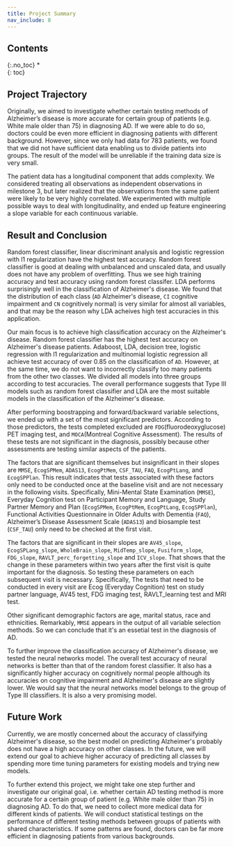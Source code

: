 ```yaml
---
title: Project Summary
nav_include: 8
---
```


## Contents
{:.no_toc}
*  
{: toc}


## Project Trajectory
Originally, we aimed to investigate whether certain testing methods of Alzheimer’s disease is more accurate for certain group of patients (e.g. White male older than 75) in diagnosing AD. If we were able to do so, doctors could be even more efficient in diagnosing patients with different background. However, since we only had data for 783 patients, we found that we did not have sufficient data enabling us to divide patients into groups. The result of the model will be unreliable if the training data size is very small. 

The patient data has a longitudinal component that adds complexity. We considered treating all observations as independent observations in milestone 3, but later realized that the observations from the same patient were likely to be very highly correlated. We experimented with multiple possible ways to deal with longitudinality, and ended up feature engineering a slope variable for each continuous variable.


## Result and Conclusion

Random forest classifier, linear discriminant analysis and logistic regression with l1 regularization have the highest test accuracy. Random forest classifier is good at dealing with unbalanced and unscaled data, and usually does not have any problem of overfitting. Thus we see high training accuracy and test accuracy using random forest classifer. LDA performs surprisingly well in the classification of Alzheimer's disease. We found that the distribution of each class (`AD` Alzheimer's disease, `CI` cognitive impairment and `CN` cognitively normal) is very similar for almost all variables, and that may be the reason why LDA acheives high test accuracies in this application.

Our main focus is to achieve high classification accuracy on the Alzheimer's disease. Random forest classifier has the highest test accuracy on Alzheimer's disease patients. Adaboost, LDA, decision tree, logistic regression with l1 regularization and multinomial logistic regression all achieve test accuracy of over 0.85 on the classification of `AD`. However, at the same time, we do not want to incorrectly classify too many patients from the other two classes. We divided all models into three groups according to test accuracies. The overall performance suggests that Type III models such as random forest classifier and LDA are the most suitable models in the classification of the Alzheimer's disease. 

After performing boostrapping and forward/backward variable selections, we ended up with a set of the most significant predictors. According to those predictors, the tests completed excluded are `FDG`(fluorodeoxyglucose) PET imaging test, and `MOCA`(Montreal Cognitive Assessment). The results of these tests are not significant in the diagnosis, possibly because other assessments are testing similar aspects of the patients.

The factors that are significant themselves but insignificant in their slopes are `MMSE`, `EcogSPMem`, `ADAS13`, `EcogPtMem`, `CSF_TAU`, `FAQ`, `EcogPtLang`, and `EcogSPPlan`. This result indicates that tests associated with these factors only need to be conducted once at the baseline visit and are not necessary in the following visits. Specifically, Mini-Mental State Examination (`MMSE`), Everyday Cognition test on Participant Memory and Language, Study Partner Memory and Plan (`EcogSPMem`, `EcogPtMem`, `EcogPtLang`, `EcogSPPlan`), Functional Activities Questionnaire in Older Adults with Dementia (`FAQ`), Alzheimer’s Disease Assessment Scale (`ADAS13`) and biosample test (`CSF_TAU`) only need to be checked at the first visit.

The factors that are significant in their slopes are `AV45_slope`, `EcogSPLang_slope`, `WholeBrain_slope`, `MidTemp_slope`, `Fusiform_slope`, `FDG_slope`, `RAVLT_perc_forgetting_slope` and `ICV_slope`. That shows that the change in these parameters within two years after the first visit is quite important for the diagnosis. So testing these parameters on each subsequent visit is necessary. Specifically, The tests that need to be conducted in every visit are Ecog (Everyday Cognition) test on study partner language, AV45 test, FDG imaging test, RAVLT_learning test and MRI test.

Other significant demographic factors are age, marital status, race and ethnicities. Remarkably, `MMSE` appears in the output of all variable selection methods. So we can conclude that it's an essetial test in the diagnosis of AD.

To further improve the classification accuracy of Alzheimer's disease, we tested the neural networks model. The overall test accuracy of neural networks is better than that of the random forest classifier. It also has a significantly higher accuracy on cognitively normal people although its accuracies on cognitive impairment and Alzheimer's disease are slightly lower. We would say that the neural networks model belongs to the group of Type III classifiers. It is also a very promising model.


## Future Work

Currently, we are mostly concerned about the accuracy of classifying Alzheimer's disease, so the best model on predicting Alzheimer's probably does not have a high accuracy on other classes. In the future, we will extend our goal to achieve higher accuracy of predicting all classes by spending more time tuning parameters for existing models and trying new models. 

To further extend this project, we might take one step further and investigate our original goal, i.e. whether certain AD testing method is more accurate for a certain group of patient (e.g. White male older than 75) in diagnosing AD. To do that, we need to collect more medical data for different kinds of patients. We will conduct statistical testings on the performance of different testing methods between groups of patients with shared characteristics. If some patterns are found, doctors can be far more efficient in diagnosing patients from various backgrounds.
